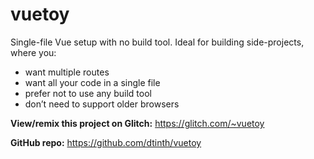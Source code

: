 # vuetoy

Single-file Vue setup with no build tool. Ideal for building side-projects, where you:

- want multiple routes
- want all your code in a single file
- prefer not to use any build tool
- don’t need to support older browsers

**View/remix this project on Glitch:** https://glitch.com/~vuetoy

**GitHub repo:** https://github.com/dtinth/vuetoy
